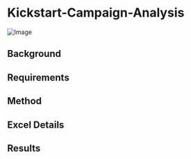 # Kickstart-Campaign-Analysis

![Image](https://cdn0.tnwcdn.com/wp-content/blogs.dir/1/files/2017/06/ksimage-796x389.jpg)

## Background

## Requirements

## Method 

## Excel Details

## Results
